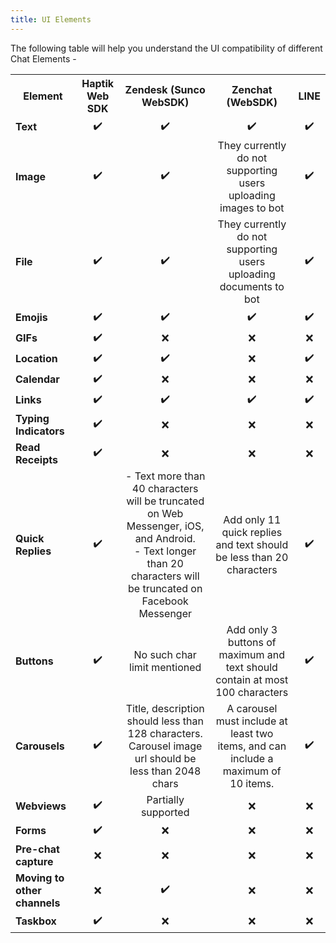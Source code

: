 ```yaml
---
title: UI Elements
---
```


The following table will help you understand the UI compatibility of different Chat Elements - 

<table align="center">
  
  <th>Element</th>
  <th>Haptik Web SDK</th>
  <th>Zendesk (Sunco WebSDK)</th>
  <th>Zenchat (WebSDK)</th>
  <th>LINE</th>
  
  <tr>
    <td><b>Text</b></td>
    <td align="center">✔️</td>
    <td align="center">✔️</td>
    <td align="center">✔️</td>
    <td align="center">✔️</td>
  </tr>
  
  <tr>
    <td><b>Image</b></td>
    <td align="center">✔️</td>
    <td align="center">✔️</td>
    <td align="center">They currently do not supporting users uploading images to bot</td>
    <td align="center">✔️</td>
  </tr>

  <tr>
    <td><b>File</b></td>
    <td align="center">✔️</td>
    <td align="center">✔️</td>
    <td align="center">They currently do not supporting users uploading documents to bot</td>
    <td align="center">✔️</td>
  </tr>
  
  <tr>
    <td><b>Emojis</b></td>
    <td align="center">✔️</td>
    <td align="center">✔️</td>
    <td align="center">✔️</td>
    <td align="center">✔️</td>
  </tr>
  
  <tr>
    <td><b>GIFs</b></td>
    <td align="center">✔️</td>
    <td align="center">❌</td>
    <td align="center">❌</td>
    <td align="center">❌</td>
  </tr>
  
  <tr>
    <td><b>Location</b></td>
    <td align="center">✔️</td>
    <td align="center">✔️</td>
    <td align="center">❌</td>
    <td align="center">✔️</td>
  </tr>
  
  <tr>
    <td><b>Calendar</b></td>
    <td align="center">✔️</td>
    <td align="center">❌</td>
    <td align="center">❌</td>
    <td align="center">❌</td>
  </tr>
  
  <tr>
    <td><b>Links</b></td>
    <td align="center">✔️</td>
    <td align="center">✔️</td>
    <td align="center">✔️</td>
    <td align="center">✔️</td>
  </tr>
  
  <tr>
    <td><b>Typing Indicators</b></td>
    <td align="center">✔️</td>
    <td align="center">❌</td>
    <td align="center">❌</td>
    <td align="center">❌</td>
  </tr>
  
  <tr>
    <td><b>Read Receipts</b></td>
    <td align="center">✔️</td>
    <td align="center">❌</td>
    <td align="center">❌</td>
    <td align="center">❌</td>
  </tr>
  
  <tr>
    <td><b>Quick Replies</b></td>
    <td align="center">✔️</td>
    <td align="center">- Text more than 40 characters will be truncated on Web Messenger, iOS, and Android. <br>- Text longer than 20 characters will be truncated on Facebook Messenger</td>
    <td align="center">Add only 11 quick replies and text should be less than 20 characters</td>
    <td align="center">✔️</td>
  </tr>
  
  <tr>
    <td><b>Buttons</b></td>
    <td align="center">✔️</td>
    <td align="center">No such char limit mentioned</td>
    <td align="center">Add only 3 buttons of maximum and text should contain at most 100 characters</td>
    <td align="center">✔️</td>
  </tr>
  
  <tr>
    <td><b>Carousels</b></td>
    <td align="center">✔️</td>
    <td align="center">Title, description should less than 128 characters. Carousel image url should be less than 2048 chars</td>
    <td align="center">A carousel must include at least two items, and can include a maximum of 10 items.</td>
    <td align="center">✔️</td>
  </tr>
  
  <tr>
    <td><b>Webviews</b></td>
    <td align="center">✔️</td>
    <td align="center">Partially supported</td>
    <td align="center">❌</td>
    <td align="center">❌</td>
  </tr>
  
  <tr>
    <td><b>Forms</b></td>
    <td align="center">✔️</td>
    <td align="center">❌</td>
    <td align="center">❌</td>
    <td align="center">❌</td>
  </tr>
  
  <tr>
    <td><b>Pre-chat capture</b></td>
    <td align="center">❌</td>
    <td align="center">❌</td>
    <td align="center">❌</td>
    <td align="center">❌</td>
  </tr>
  
  <tr>
    <td><b>Moving to other channels</b></td>
    <td align="center">❌</td>
    <td align="center">✔️</td>
    <td align="center">❌</td>
    <td align="center">❌</td>
  </tr>
  
  <tr>
    <td><b>Taskbox</b></td>
    <td align="center">✔️</td>
    <td align="center">❌</td>
    <td align="center">❌</td>
    <td align="center">❌</td>
  </tr>
</table>
















